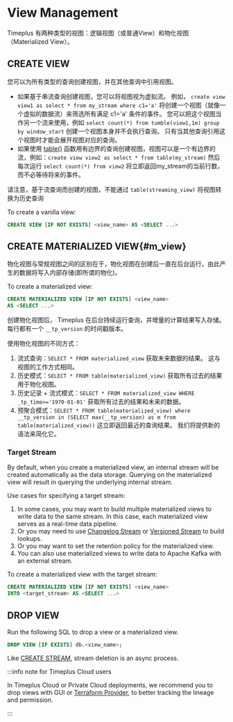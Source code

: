 # View Management

Timeplus 有两种类型的视图：逻辑视图（或普通View）和物化视图（Materialized View）。

## CREATE VIEW

您可以为所有类型的查询创建视图，并在其他查询中引用视图。

* 如果基于串流查询创建视图，您可以将视图视为虚拟流。 例如， `create view view1 as select * from my_stream where c1='a'` 将创建一个视图（就像一个虚拟的数据流）来筛选所有满足 c1='a' 条件的事件。 您可以把这个视图当作另一个流来使用，例如 `select count(*) from tumble(view1,1m) group by window_start` 创建一个视图本身并不会执行查询。 只有当其他查询引用这个视图时才能会展开视图对应的查询。
* 如果使用 [table()](functions_for_streaming#table) 函数用有边界的查询创建视图，视图可以是一个有边界的流，例如：`create view view2 as select * from table(my_stream)` 然后每次运行 `select count(*) from view2` 将立即返回my_stream的当前行数，而不必等待将来的事件。

请注意，基于流查询而创建的视图，不能通过 `table(streaming_view)` 将视图转换为历史查询

To create a vanilla view:

```sql
CREATE VIEW [IF NOT EXISTS] <view_name> AS <SELECT ...>
```

## CREATE MATERIALIZED VIEW{#m_view}

物化视图与常规视图之间的区别在于，物化视图在创建后一直在后台运行，由此产生的数据将写入内部存储(即所谓的物化)。

To create a materialized view:

```sql
CREATE MATERIALIZED VIEW [IF NOT EXISTS] <view_name> 
AS <SELECT ...>
```

创建物化视图后， Timeplus 在后台持续运行查询，并增量的计算结果写入存储。  每行都有一个 `__tp_version` 的时间戳版本。

使用物化视图的不同方式：

1. 流式查询：`SELECT * FROM materialized_view` 获取未来数据的结果。 这与视图的工作方式相同。
2. 历史模式：`SELECT * FROM table(materialized_view)` 获取所有过去的结果用于物化视图。
3. 历史记录 + 流式模式：`SELECT * FROM materialized_view WHERE _tp_time>='1970-01-01'` 获取所有过去的结果和未来的数据。
4. 预聚合模式：`SELECT * FROM table(materialized_view) where __tp_version in (SELECT max(__tp_version) as m from table(materialized_view))` 这立即返回最近的查询结果。 我们将提供新的语法来简化它。

### Target Stream

By default, when you create a materialized view, an internal stream will be created automatically as the data storage. Querying on the materialized view will result in querying the underlying internal stream.

Use cases for specifying a target stream:

1. In some cases, you may want to build multiple materialized views to write data to the same stream. In this case, each materialized view serves as a real-time data pipeline.
2. Or you may need to use [Changelog Stream](proton-create-stream#changelog-stream) or [Versioned Stream](proton-create-stream#versioned-stream) to build lookups.
3. Or you may want to set the retention policy for the materialized view.
4. You can also use materialized views to write data to Apache Kafka with an external stream.

To create a materialized view with the target stream:

```sql
CREATE MATERIALIZED VIEW [IF NOT EXISTS] <view_name>
INTO <target_stream> AS <SELECT ...>
```

## DROP VIEW

Run the following SQL to drop a view or a materialized view.

```sql
DROP VIEW [IF EXISTS] db.<view_name>;
```

Like [CREATE STREAM](proton-create-stream), stream deletion is an async process.

:::info note for Timeplus Cloud users

In Timeplus Cloud or Private Cloud deployments, we recommend you to drop views with GUI or [Terraform Provider](terraform), to better tracking the lineage and permission.

:::
